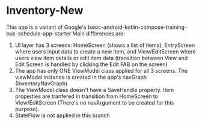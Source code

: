 # Inventory-New
This app is a variant of Google's basic-android-kotlin-compose-training-bus-schedule-app-starter
Main differences are:
1. UI layer has 3 screens: HomeScreen (shows a list of items), EntryScreen where users input data to create a new item, and View/EditScreen where users view item details or edit item data (transition between View and Edit Screen is handled by clicking the Edit FAB on the screen)
2. The app has only ONE ViewModel class applied for all 3 screens. The viewModel instance is created in the app's navGraph (InventoryNavGraph)
3. The ViewModel class doesn't have a SaveHandle property. Item properties are tranfered in transition from HomeScreen to View/EditScreen (There's no navArgument to be created for this purpose).
4. StateFlow ia not applied in this branch
